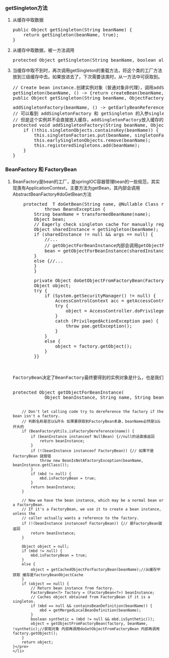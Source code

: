 ### getSingleton方法 ###
<ol>
<li>从缓存中取数据
<pre>public Object getSingleton(String beanName) {
	return getSingleton(beanName, true);
}
</pre>
</li>
<li>从缓存中取数据，被一方法调用
<pre>protected Object getSingleton(String beanName, boolean allowEarlyReference) {}</pre></li>
<li>当缓存中取不到时，再次调用getSingleton的重载方法，将这个类的工厂方法放到三级缓存中去。如果放进去了，下次需要该类时，从一方法中可获取到。
<pre>// Create bean instance.创建实例对象（普通对象非代理），调用addSingletonFactory放入缓存
getSingleton(beanName, () -> {return createBean(beanName, mbd, args);});
public Object getSingleton(String beanName, ObjectFactory<?> singletonFactory) {}
</pre>
<pre>addSingletonFactory(beanName, () -> getEarlyBeanReference(beanName, mbd, bean));
// 可以看到 addSingletonFactory 和 getSingleton 的入参singletonFactory，虽然都是factory但是功能不同getSingleton是创建实例，
// 但是这个实例并不会直接放入缓存，addSingletonFactory放入缓存的是一个工厂方法，后续实现时会判断是否需要获取代理对象
protected void addSingletonFactory(String beanName, ObjectFactory<?> singletonFactory) {
	if (!this.singletonObjects.containsKey(beanName)) {
		this.singletonFactories.put(beanName, singletonFactory);
		this.earlySingletonObjects.remove(beanName);
		this.registeredSingletons.add(beanName);
	}
}
</pre>
</li>
</ol>

### BeanFactory 和 FactoryBean
<ol><li>BeanFactory是bean的工厂，是springIOC容器管理bean的一些规范，其实现类有ApplicationContext，主要方法为getBean，其内部会调用AbstractBeanFactory#doGetBean方法
	<pre>
	protected <T> T doGetBean(String name, @Nullable Class<T> requiredType, @Nullable Object[] args, boolean typeCheckOnly)
			throws BeansException {
		String beanName = transformedBeanName(name);
		Object bean;
		// Eagerly check singleton cache for manually registered singletons.
		Object sharedInstance = getSingleton(beanName);
		if (sharedInstance != null && args == null) {
			//...
			// getObjectForBeanInstance内部会调用getObjectFromFactoryBean再调用doGetObjectFromFactoryBean，其内部会调用factory.getObject()，这里就是BeanFactory和FactoryBean的关联之处
			bean = getObjectForBeanInstance(sharedInstance, name, beanName, null);
		}
		else {//...
		}
		}</pre>
		<pre>
		private Object doGetObjectFromFactoryBean(FactoryBean<?> factory, String beanName) throws BeanCreationException {
		Object object;
		try {
			if (System.getSecurityManager() != null) {
				AccessControlContext acc = getAccessControlContext();
				try {
					object = AccessController.doPrivileged((PrivilegedExceptionAction<Object>) factory::getObject, acc);
				}
				catch (PrivilegedActionException pae) {
					throw pae.getException();
				}
			}
			else {
				object = factory.getObject();
			}
		}}
	</pre>
	</li>
	<li>FactoryBean决定了BeanFactory最终要得到的实例对象是什么，也是我们能在spring中用到的对象实例
	<pre>protected Object getObjectForBeanInstance(
			Object beanInstance, String name, String beanName, @Nullable RootBeanDefinition mbd) {

		// Don't let calling code try to dereference the factory if the bean isn't a factory.
		// 判断名称是否以&开头 如果要获取到FactoryBean本身，beanName必然是以&开头的
		if (BeanFactoryUtils.isFactoryDereference(name)) {
			if (beanInstance instanceof NullBean) {//null的话直接返回
				return beanInstance;
			}
			if (!(beanInstance instanceof FactoryBean)) {// 如果不是FactoryBean 就报错
				throw new BeanIsNotAFactoryException(beanName, beanInstance.getClass());
			}
			if (mbd != null) {
				mbd.isFactoryBean = true;
			}
			return beanInstance;
		}

		// Now we have the bean instance, which may be a normal bean or a FactoryBean.
		// If it's a FactoryBean, we use it to create a bean instance, unless the
		// caller actually wants a reference to the factory.
		if (!(beanInstance instanceof FactoryBean)) {// 是FactoryBean就返回
			return beanInstance;
		}

		Object object = null;
		if (mbd != null) {
			mbd.isFactoryBean = true;
		}
		else {
			object = getCachedObjectForFactoryBean(beanName);//从缓存中获取 缓存是factoryBeanObjectCache
		}
		if (object == null) {
			// Return bean instance from factory.
			FactoryBean<?> factory = (FactoryBean<?>) beanInstance;
			// Caches object obtained from FactoryBean if it is a singleton.
			if (mbd == null && containsBeanDefinition(beanName)) {
				mbd = getMergedLocalBeanDefinition(beanName);
			}
			boolean synthetic = (mbd != null && mbd.isSynthetic());
			object = getObjectFromFactoryBean(factory, beanName, !synthetic);//获取对象 内部再调用doGetObjectFromFactoryBean 内部再调用factory.getObject();
		}
		return object;
	}</pre>
	</li>
</ol>
